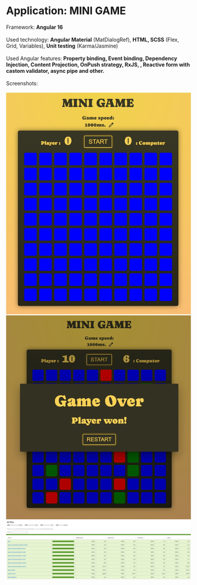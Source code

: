 # Application: MINI GAME
Framework: **Angular 16**<br /><br />
Used technology: **Angular Material** (MatDialogRef), **HTML, SCSS** (Flex, Grid, Variables), **Unit testing** (Karma/Jasmine)<br /><br />
Used Angular features: **Property binding, Event binding, Dependency Injection, Content Projection, OnPush strategy, RxJS, , Reactive form with castom validator, async pipe and other.**<br /><br />
Screenshots:<br /><br />
![Screenshot](./screenshots/start-game.jpg)
![Screenshot](./screenshots/game-over.jpg)
![Screenshot](./screenshots/code-coverage.jpg)
